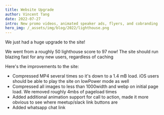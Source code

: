 ```yaml
---
title: Website Upgrade
author: Vincent Tang
date: 2022-07-27
intro: New promo videos, animated speaker ads, flyers, and cobranding
hero_img: /_assets/img/blog/2022/lighthouse.png  
---
```


We just had a huge upgrade to the site!

We went from a roughly 50 lighthouse score to 97 now! The site should run blazing fast for any new users, regardless of caching

Here's the improvements to the site:

- Compressed MP4 several times so it's down to a 1.4 mB load. iOS users should be able to play the site on lowPower mode as well
- Compressed all images to less than 1000width and webp on initial page load. We removed roughly 4mbs of pageload times
- Added additional animation support for call to action, made it more obvious to see where meetup/slack link buttons are
- Added whatsapp chat link